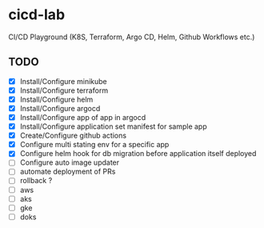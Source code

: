 # cicd-lab

CI/CD Playground (K8S, Terraform, Argo CD, Helm, Github Workflows etc.)

## TODO

- [x] Install/Configure minikube
- [x] Install/Configure terraform
- [x] Install/Configure helm
- [x] Install/Configure argocd
- [x] Install/Configure app of app in argocd
- [x] Install/Configure application set manifest for sample app
- [x] Create/Configure github actions
- [x] Configure multi stating env for a specific app
- [x] Configure helm hook for db migration before application itself deployed
- [ ] Configure auto image updater
- [ ] automate deployment of PRs
- [ ] rollback ?
- [ ] aws
- [ ] aks
- [ ] gke
- [ ] doks
